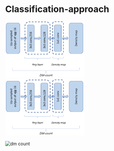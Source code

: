 # Classification-approach
<img src = "./images/dm count.png" style="width: 50%; height: 50%;" >
<img src="https://github.com/Pshubham1012/Classification-approach/raw/main/images/dm count.png" alt="Image" style="width: 50%; height: 50%;">

![dm count](https://github.com/Pshubham1012/Classification-approach/assets/124425044/0e4585c1-474a-4b58-ade4-aadadb77a14d)

